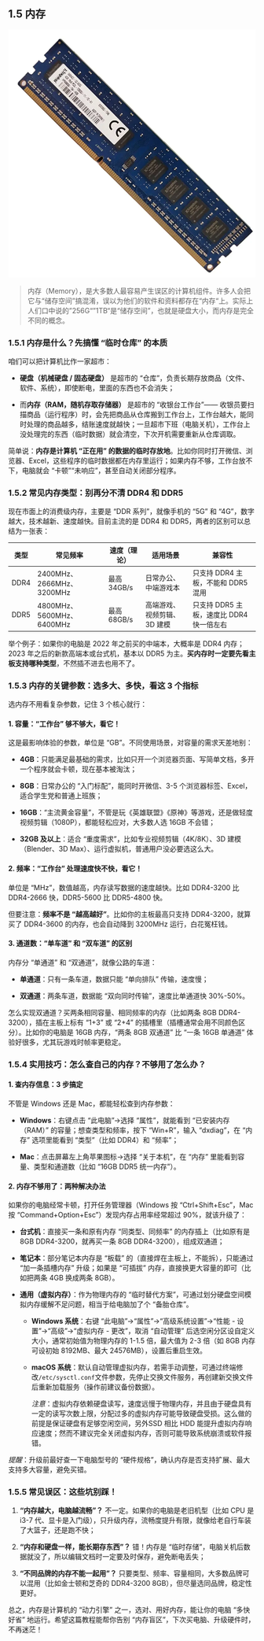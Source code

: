 ## 1.5 内存
![Memory](../../图片/Memory.png)

> 内存（Memory），是大多数人最容易产生误区的计算机组件。许多人会把它与“储存空间”搞混淆，误以为他们的软件和资料都存在“内存“上。实际上人们口中说的”256G“”1TB“是“储存空间”，也就是硬盘大小，而内存是完全不同的概念。

### 1.5.1 内存是什么？先搞懂 “临时仓库” 的本质

咱们可以把计算机比作一家超市：

- **硬盘（机械硬盘 / 固态硬盘）** 是超市的 “仓库”，负责长期存放商品（文件、软件、系统），即使断电，里面的东西也不会消失；

- 而**内存（RAM，随机存取存储器）** 是超市的 “收银台工作台”—— 收银员要扫描商品（运行程序）时，会先把商品从仓库搬到工作台上，工作台越大，能同时处理的商品越多，结账速度就越快；一旦超市下班（电脑关机），工作台上没处理完的东西（临时数据）就会清空，下次开机需要重新从仓库调取。

简单说：**内存是计算机 “正在用” 的数据的临时存放地**。比如你同时打开微信、浏览器、Excel，这些程序的临时数据都在内存里运行；如果内存不够，工作台放不下，电脑就会 “卡顿”“未响应”，甚至自动关闭部分程序。

### 1.5.2 常见内存类型：别再分不清 DDR4 和 DDR5

现在市面上的消费级内存，主要是 “DDR 系列”，就像手机的 “5G” 和 “4G”，数字越大，技术越新、速度越快。目前主流的是 DDR4 和 DDR5，两者的区别可以总结为一张表：

| 类型 | 常见频率                  | 速度（理论） | 适用场景                    | 兼容性                                   |
| ---- | ------------------------- | ------------ | --------------------------- | ---------------------------------------- |
| DDR4 | 2400MHz、2666MHz、3200MHz | 最高 34GB/s  | 日常办公、中端游戏本        | 只支持 DDR4 主板，不能和 DDR5 混用       |
| DDR5 | 4800MHz、5600MHz、6400MHz | 最高 68GB/s  | 高端游戏、视频剪辑、3D 建模 | 只支持 DDR5 主板，速度比 DDR4 快一倍左右 |

举个例子：如果你的电脑是 2022 年之前买的中端本，大概率是 DDR4 内存；2023 年之后的新款高端本或台式机，基本以 DDR5 为主。**买内存时一定要先看主板支持哪种类型**，不然插不进去也用不了。

### 1.5.3 内存的关键参数：选多大、多快，看这 3 个指标

选内存不用看复杂参数，记住 3 个核心就行：

#### 1. 容量：“工作台” 够不够大，看它！

这是最影响体验的参数，单位是 “GB”。不同使用场景，对容量的需求天差地别：

- **4GB**：只能满足最基础的需求，比如只开一个浏览器页面、写简单文档，多开一个程序就会卡顿，现在基本被淘汰；

- **8GB**：日常办公的 “入门标配”，能同时开微信、3-5 个浏览器标签、Excel，适合学生党和普通上班族；

- **16GB**：“主流黄金容量”，不管是玩《英雄联盟》《原神》等游戏，还是做轻度视频剪辑（1080P），都能轻松应对，大多数人选 16GB 不会错；

- **32GB 及以上**：适合 “重度需求”，比如专业视频剪辑（4K/8K）、3D 建模（Blender、3D Max）、运行虚拟机，普通用户没必要选这么大。

#### 2. 频率：“工作台” 处理速度快不快，看它！

单位是 “MHz”，数值越高，内存读写数据的速度越快。比如 DDR4-3200 比 DDR4-2666 快，DDR5-5600 比 DDR5-4800 快。

但要注意：**频率不是 “越高越好”**。比如你的主板最高只支持 DDR4-3200，就算买了 DDR4-3600 的内存，也会自动降到 3200MHz 运行，白花冤枉钱。

#### 3. 通道数：“单车道” 和 “双车道” 的区别

内存分 “单通道” 和 “双通道”，就像公路的车道：

- **单通道**：只有一条车道，数据只能 “单向排队” 传输，速度慢；

- **双通道**：两条车道，数据能 “双向同时传输”，速度比单通道快 30%-50%。

怎么实现双通道？买两条相同容量、相同频率的内存（比如两条 8GB DDR4-3200），插在主板上标有 “1+3” 或 “2+4” 的插槽里（插槽通常会用不同颜色区分）。比如你的电脑是 16GB 内存，“两条 8GB 双通道” 比 “一条 16GB 单通道” 体验好很多，尤其玩游戏时帧率更稳定。

### 1.5.4 实用技巧：怎么查自己的内存？不够用了怎么办？

#### 1. 查内存信息：3 步搞定

不管是 Windows 还是 Mac，都能轻松查到内存参数：

- **Windows**：右键点击 “此电脑”→选择 “属性”，就能看到 “已安装内存（RAM）” 的容量；想查类型和频率，按下 “Win+R”，输入 “dxdiag”，在 “内存” 选项里能看到 “类型”（比如 DDR4）和 “频率”；

- **Mac**：点击屏幕左上角苹果图标→选择 “关于本机”，在 “内存” 里能看到容量、类型和通道数（比如 “16GB DDR5 统一内存”）。

#### 2. 内存不够用了：两种解决办法

如果你的电脑经常卡顿，打开任务管理器（Windows 按 “Ctrl+Shift+Esc”，Mac 按 “Command+Option+Esc”）发现内存占用率经常超过 90%，就该升级了：

- **台式机**：直接买一条和原有内存 “同类型、同频率” 的内存插上（比如原有是 8GB DDR4-3200，就再买一条 8GB DDR4-3200），组成双通道；

- **笔记本**：部分笔记本内存是 “板载” 的（直接焊在主板上，不能拆），只能通过 “加一条插槽内存” 升级；如果是 “可插拔” 内存，直接换更大容量的即可（比如把两条 4GB 换成两条 8GB）。

- **通用（虚拟内存）**：作为物理内存的 “临时替代方案”，可通过划分硬盘空间模拟内存缓解不足问题，相当于给电脑加了个 “备胎仓库”。

  - **Windows 系统**：右键 “此电脑”→“属性”→“高级系统设置”→“性能 - 设置”→“高级”→“虚拟内存 - 更改”，取消 “自动管理” 后选空闲分区设自定义大小，通常初始值为物理内存的 1-1.5 倍，最大值为 2-3 倍（如 8GB 内存可设初始 8192MB、最大 24576MB），设置后重启生效。

  - **macOS 系统**：默认自动管理虚拟内存，若需手动调整，可通过终端修改`/etc/sysctl.conf`文件参数，先停止交换文件服务，再创建新交换文件后重新加载服务（操作前建议备份数据）。

    *注意*：虚拟内存依赖硬盘读写，速度远慢于物理内存，并且由于硬盘具有一定的读写次数上限，分配过多的虚拟内存可能导致硬盘受损。这么做的前提是保证硬盘有足够空闲空间，另外SSD 相比 HDD 能提升虚拟内存响应速度；然而不建议完全关闭虚拟内存，否则可能导致系统崩溃或软件报错。

*提醒*：升级前最好查一下电脑型号的 “硬件规格”，确认内存是否支持扩展、最大支持多大容量，避免买错。

### 1.5.5 常见误区：这些坑别踩！

1. **“内存越大，电脑越流畅”？** 不一定。如果你的电脑是老旧机型（比如 CPU 是 i3-7 代、显卡是入门级），只升级内存，流畅度提升有限，就像给老自行车装了大篮子，还是跑不快；

2. **“内存和硬盘一样，能长期存东西”？** 错！内存是 “临时存储”，电脑关机后数据就没了，所以编辑文档时一定要及时保存，避免断电丢失；

3. **“不同品牌的内存不能一起用”？** 只要类型、频率、容量相同，大多数品牌可以混用（比如金士顿和芝奇的 DDR4-3200 8GB），但尽量选同品牌，稳定性更好。

总之，内存是计算机的 “动力引擎” 之一，选对、用好内存，能让你的电脑 “多快好省” 地运行。希望这篇教程能帮你告别 “内存盲区”，下次买电脑、升级硬件时，不再迷茫！